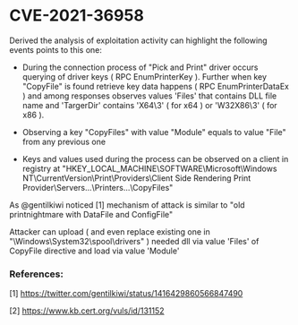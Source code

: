 # CVE-2021-36958

Derived the analysis of exploitation activity can highlight the following events points to this one:

* During the connection process of "Pick and Print" driver occurs querying of driver keys ( RPC EnumPrinterKey ).
Further when key "CopyFile" is found retrieve key data happens ( RPC EnumPrinterDataEx ) and among responses observes values 'Files' that contains DLL file name and 'TargerDir' contains 'X64\3' ( for x64 ) or 'W32X86\3' ( for x86 ).

* Observing a key "CopyFiles" with value "Module" equals to value "File" from any previous one

* Keys and values used during the process can be observed on a client in registry at "HKEY_LOCAL_MACHINE\SOFTWARE\Microsoft\Windows NT\CurrentVersion\Print\Providers\Client Side Rendering Print Provider\Servers\...\Printers\...\CopyFiles\"

As @gentilkiwi noticed [1] mechanism of attack is similar to "old printnightmare with DataFile and ConfigFile"

Attacker can upload ( and even replace existing one in "\Windows\System32\spool\drivers\" ) needed dll via value 'Files' of CopyFile directive and load via value 'Module'

### References:

[1] https://twitter.com/gentilkiwi/status/1416429860566847490

[2] https://www.kb.cert.org/vuls/id/131152

